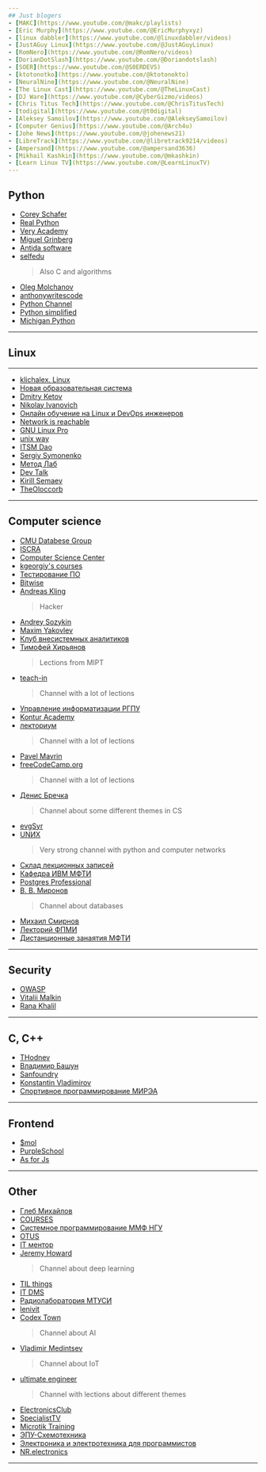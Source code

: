 ```yaml
---
## Just blogers
- [MAKC](https://www.youtube.com/@makc/playlists)
- [Eric Murphy](https://www.youtube.com/@EricMurphyxyz)
- [linux dabbler](https://www.youtube.com/@linuxdabbler/videos)
- [JustAGuy Linux](https://www.youtube.com/@JustAGuyLinux)
- [RomNero](https://www.youtube.com/@RomNero/videos)
- [DorianDotSlash](https://www.youtube.com/@Doriandotslash)
- [SOER](https://www.youtube.com/@S0ERDEVS)
- [ktotonotko](https://www.youtube.com/@ktotonokto)
- [NeuralNine](https://www.youtube.com/@NeuralNine)
- [The Linux Cast](https://www.youtube.com/@TheLinuxCast)
- [DJ Ware](https://www.youtube.com/@CyberGizmo/videos)
- [Chris Titus Tech](https://www.youtube.com/@ChrisTitusTech)
- [todigital](https://www.youtube.com/@t0digital)
- [Aleksey Samoilov](https://www.youtube.com/@AlekseySamoilov)
- [Computer Genius](https://www.youtube.com/@Arch4u)
- [Johe News](https://www.youtube.com/@johenews21)
- [LibreTrack](https://www.youtube.com/@libretrack9214/videos)
- [Ampersand](https://www.youtube.com/@ampersand3636)
- [Mikhail Kashkin](https://www.youtube.com/@mkashkin)
- [Learn Linux TV](https://www.youtube.com/@LearnLinuxTV)
---
```

## Python
- [Corey Schafer](https://www.youtube.com/@coreyms)
- [Real Python](https://www.youtube.com/@realpython/videos)
- [Very Academy](https://www.youtube.com/@veryacademy/playlists)
- [Miguel Grinberg](https://www.youtube.com/@miguelgrinberg)
- [Antida software](https://www.youtube.com/@Antidasoftware)
- [selfedu](https://www.youtube.com/@selfedu_rus)
  > Also C and algorithms
- [Oleg Molchanov](https://www.youtube.com/@zaemiel)
- [anthonywritescode](https://www.youtube.com/@anthonywritescode)
- [Python Channel](https://www.youtube.com/@PythonChannelRussia)
- [Python simplified](https://www.youtube.com/@PythonSimplified)
- [Michigan Python](https://www.youtube.com/@MichiganPython)
---

## Linux
---
- [klichalex. Linux](https://www.youtube.com/@klichalex_Linux-eto_prosto)
- [Новая образовательная система](https://www.youtube.com/@newedusys)
- [Dmitry Ketov](https://www.youtube.com/@DmitryKetov)
- [Nikolay Ivanovich](https://www.youtube.com/@NikolayIvanovichLinux)
- [Онлайн обучение на Linux и DevOps инженеров](https://www.youtube.com/@livebrand_pro)
- [Network is reachable](https://www.youtube.com/@Networkisreachable)
- [GNU Linux Pro](https://www.youtube.com/@GNULinuxPro)
- [unix way](https://www.youtube.com/@unixway4196/playlists)
- [ITSM Dao](https://www.youtube.com/@ITSMDao/playlists)
- [Sergiy Symonenko](https://www.youtube.com/@sergiysymonenko2337/videos)
- [Метод Лаб](https://www.youtube.com/@site_support)
- [Dev Talk](https://www.youtube.com/@devtalk7429/playlists)
- [Kirill Semaev](https://www.youtube.com/@KirillSemaev)
- [TheOloccorb](https://www.youtube.com/@TheOloccorb)
---
## Computer science
- [CMU Databese Group](https://www.youtube.com/@CMUDatabaseGroup/playlists)
- [ISCRA](https://www.youtube.com/@iscrainfosecclubra6974/videos)
- [Computer Science Center](https://www.youtube.com/@CompscicenterRu)
- [kgeorgiy's courses](https://www.youtube.com/@kgeorgiycourses/playlists)
- [Тестирование ПО](https://www.youtube.com/@user-nh8dz4lp7f/playlists)
- [Bitwise](https://www.youtube.com/@pervognsen_bitwise)
- [Andreas Kling](https://www.youtube.com/@awesomekling/videos)
  > Hacker
- [Andrey Sozykin](https://www.youtube.com/@AndreySozykin)
- [Maxim Yakovlev](https://www.youtube.com/@m.ya.yakovlev)
- [Клуб внесистемных аналитиков](https://www.youtube.com/@sys_analyst_club/playlists)
- [Тимофей Хирьянов](https://www.youtube.com/@tkhirianov)
  > Lections from MIPT
- [teach-in](https://www.youtube.com/@NAUKA0)
  > Channel with a lot of lections
- [Управление информатизации РГПУ](https://www.youtube.com/@user-nt5ph5yb2z)
- [Kontur Academy](https://www.youtube.com/@konturacademy1485/playlists)
- [лекториум](https://www.youtube.com/@OpenLektorium/playlists)
  > Channel with a lot of lections
- [Pavel Mavrin](https://www.youtube.com/@pavelmavrin)
- [freeCodeCamp.org](https://www.youtube.com/@freecodecamp)
  > Channel with a lot of lections
- [Денис Бречка](https://www.youtube.com/@user-kl2yr1kj3e/playlists)
  > Channel about some different themes in CS
- [evgSyr](https://www.youtube.com/@evgSyr/playlists)
- [UNИX](https://www.youtube.com/@unx7784)
  > Very strong channel with python and computer networks
- [Склад лекционных записей](https://www.youtube.com/@user-zo8vf3rq1f/playlists)
- [Кафедра ИВМ МФТИ](https://www.youtube.com/@cs_mipt)
- [Postgres Professional](https://www.youtube.com/@PostgresProfessional)
- [В. В. Миронов](https://www.youtube.com/@user-lp2jm9dj5q/playlists)
  > Channel about databases
- [Михаил Смирнов](https://www.youtube.com/@user-fo3rv7pw3b/playlists)
- [Лекторий ФПМИ](https://www.youtube.com/@lectory_fpmi)
- [Дистанционные занаятия МФТИ](https://www.youtube.com/@mipt_study)
---
## Security
- [OWASP](https://www.youtube.com/@OWASPGLOBAL)
- [Vitalii Malkin](https://www.youtube.com/@ITSEC/videos)
- [Rana Khalil](https://www.youtube.com/@RanaKhalil101)
---
## C, C++
- [THodnev](https://www.youtube.com/@THodnev)
- [Владимир Башун](https://www.youtube.com/@vbashun/playlists)
- [Sanfoundry](https://www.youtube.com/@SanfoundryOfficial)
- [Konstantin Vladimirov](https://www.youtube.com/@tilir)
- [Спортивное программирование МИРЭА](https://www.youtube.com/@cp_mirea/playlists)
---
## Frontend
- [$mol](https://www.youtube.com/@mam_mol)
- [PurpleSchool](https://www.youtube.com/@PurpleSchool)
- [As for Js](https://www.youtube.com/@AsForJS)
---
## Other
- [Глеб Михайлов](https://www.youtube.com/@GlebMikhaylov/playlists)
- [COURSES](https://www.youtube.com/@courses7206/playlists)
- [Системное программирование ММФ НГУ](https://www.youtube.com/@syspro_mmf_nsu/videos)
- [OTUS](https://www.youtube.com/@otus_education)
- [IT ментор](https://www.youtube.com/@zhukovsd_it_mentor)
- [Jeremy Howard](https://www.youtube.com/@howardjeremyp/playlists)
  > Channel about deep learning
- [TIL things](https://www.youtube.com/@TILthings/playlists)
- [IT DMS](https://www.youtube.com/@AcademyITDMS/playlists)
- [Радиолаборатория МТУСИ](https://www.youtube.com/@radiolab_mks/videos)
- [lenivit](https://www.youtube.com/@lenivit/playlists)
- [Codex Town](https://www.youtube.com/@codextown)
  > Channel about AI
- [Vladimir Medintsev](https://www.youtube.com/@VladimirMedintsev/videos)
  > Channel about IoT
- [ultimate engineer](https://www.youtube.com/@ultimate_engineer/playlists)
  > Channel with lections about different themes
- [ElectronicsClub](https://www.youtube.com/@electronicsclub1)
- [SpecialistTV](https://www.youtube.com/@SpecialistTV/playlists)
- [Microtik Training](https://www.youtube.com/@MikrotikTraining)
- [ЭПУ-Схемотехника](https://www.youtube.com/@EPU_Cxt)
- [Электроника и электротехника для программистов](https://www.youtube.com/@Zefar91)
- [NR.electronics](https://www.youtube.com/@NRelectronics)
---
